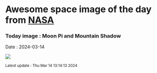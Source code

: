 
# Awesome space image of the day from [NASA](https://api.nasa.gov/)

### Today image : Moon Pi and Mountain Shadow
Date : 2024-03-14

![](https://apod.nasa.gov/apod/image/2403/MoonriseShadowDLopez_1024.jpg)

<small>Latest update : Thu Mar 14 13:14:13 2024</small>
        